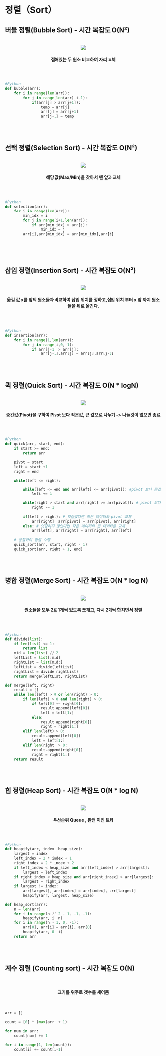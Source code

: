 # 정렬（Sort）
<h2>버블 정렬(Bubble Sort) - 시간 복잡도 O(N²)</h2>
<br>
<div align="center">
<img src="https://github.com/kimTH65/cs/blob/main/sort/bubble.gif">
<h4>
접해있는 두 원소 비교하여 자리 교체
</h4>
</div>
<br>

```python

#Python
def bubble(arr):
    for i in range(len(arr)):
        for j in range(len(arr)-i-1):
            if(arr[j] > arr[j+1]):
                temp = arr[j]
                arr[j] = arr[j+1]
                arr[j+1] = temp

```

<br>
<br>


<h2>선택 정렬(Selection Sort) - 시간 복잡도 O(N²)</h2>
<br>
<div align="center">
<img src="https://github.com/kimTH65/cs/blob/main/sort/selection.gif">
<h4>
해당 값(Max/Min)을 찾아서 맨 앞과 교체
</h4>
</div>
<br>

```python

#Python
def selection(arr):
    for i in range(len(arr)):
        min_idx = i
        for j in range(i+1,len(arr)):
            if arr[min_idx] > arr[j]:
                min_idx = j
        arr[i],arr[min_idx] = arr[min_idx],arr[i]
        
```

<br>
<br>

<h2>삽입 정렬(Insertion Sort) - 시간 복잡도 O(N²)</h2>
<div align="center">
<br>
<img src="https://github.com/kimTH65/cs/blob/main/sort/insertion.gif">
<h4>옮길 값 x를 앞의 원소들과 비교하여 삽입 위치를 정하고,삽입 위치 부터 x 앞 까지 원소들을 뒤로 옮긴다.
</h4>
</div>
<br>

```python

#Python
def insertion(arr):
    for i in range(1,len(arr)):
        for j in range(i,0,-1):
            if arr[j-1] > arr[j]:
                arr[j-1],arr[j] = arr[j],arr[j-1]

```

<br>
<br>    
<h2>퀵 정렬(Quick Sort) - 시간 복잡도 O(N * logN) </h2>
<br>
<div align="center">
<img src="https://github.com/kimTH65/cs/blob/main/sort/quick.gif">
<h4>중간값(Pivot)을 구하여 Pivot 보다 작은값, 큰 값으로 나누기 -> 나눌것이 없으면 종료
</h4>
</div>
<br>

```python

#Python
def quick(arr, start, end):
    if start >= end: 
        return arr

    pivot = start
    left = start +1
    right = end

    while(left <= right):

        while(left <= end and arr[left] <= arr[pivot]): #pivot 보다 큰값 찾으면 종료
            left += 1

        while(right > start and arr[right] >= arr[pivot]): # pivot 보다 작은 값 찾으면 종료
            right -= 1
        
        if(left > right): # 엇갈렸다면 작은 데이터와 pivot 교체
            arr[right], arr[pivot] = arr[pivot], arr[right]
        else: # 엇갈리지 않았다면 작은 데이터와 큰 데이터를 교체
            arr[left], arr[right] = arr[right], arr[left]
            
    # 분할하여 정렬 수행
    quick_sort(arr, start, right - 1)
    quick_sort(arr, right + 1, end)

```
                         
<br>
<br>

<h2>병합 정렬(Merge Sort) - 시간 복잡도 O(N * log N)  </h2>
<br>
<div align="center">
<img src="https://github.com/kimTH65/cs/blob/main/sort/merge.gif">
<h4>원소들을 모두 2로 1개씩 있도록 쪼개고, 다시 2개씩 합치면서 정렬
</h4>
</div>
<br>

```python

#Python
def divide(list):
    if len(list) <= 1:
        return list
    mid = len(list) // 2
    leftList = list[:mid]
    rightList = list[mid:]
    leftList = divide(leftList)
    rightList = divide(rightList)
    return merge(leftList, rightList)

def merge(left, right):
    result = []
    while len(left) > 0 or len(right) > 0:
        if len(left) > 0 and len(right) > 0:
            if left[0] <= right[0]:
                result.append(left[0])
                left = left[1:]
            else:
                result.append(right[0])
                right = right[1:]
        elif len(left) > 0:
            result.append(left[0])
            left = left[1:]
        elif len(right) > 0:
            result.append(right[0])
            right = right[1:]
    return result

```

<br>
<br>

<h2>힙 정렬(Heap Sort) - 시간 복잡도 O(N * log N)</h2>
<br>
<div align="center">
<img src="https://github.com/kimTH65/cs/blob/main/sort/heapy.gif">
<h4>우선순위 Queue , 완전 이진 트리 <br>
</h4>
</div>
<br>

```python

#Python
def heapify(arr, index, heap_size):
    largest = index
    left_index = 2 * index + 1
    right_index = 2 * index + 2
    if left_index < heap_size and arr[left_index] > arr[largest]:
        largest = left_index
    if right_index < heap_size and arr[right_index] > arr[largest]:
        largest = right_index
    if largest != index:
        arr[largest], arr[index] = arr[index], arr[largest]
        heapify(arr, largest, heap_size)

def heap_sort(arr):
    n = len(arr)
    for i in range(n // 2 - 1, -1, -1):
        heapify(arr, i, n)
    for i in range(n - 1, 0, -1):
        arr[0], arr[i] = arr[i], arr[0]
        heapify(arr, 0, i)
    return arr

```

<br>
<br>

<h2>계수 정렬 (Counting sort) - 시간 복잡도 O(N)</h2>
<br>
<div align="center">
<img src="">
<h4>크기를 위주로 갯수를 세어줌 <br>
</h4>
</div>
<br>

```python
arr = []

count = [0] * (max(arr) + 1)

for num in arr:
    count[num] += 1
    
for i in range(1, len(count)):
    count[i] += count[i-1]

```
